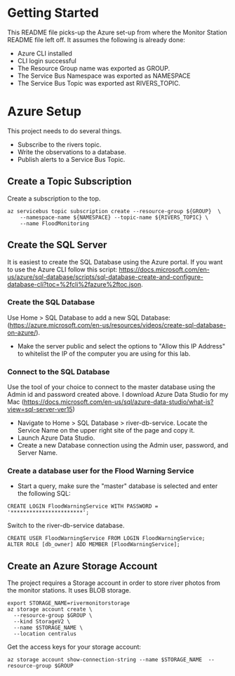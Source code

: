 # Getting Started

This README file picks-up the Azure set-up from where the Monitor Station README file left off. It
assumes the following is already done:
* Azure CLI installed
* CLI login successful
* The Resource Group name was exported as GROUP.
* The Service Bus Namespace was exported as NAMESPACE
* The Service Bus Topic was exported ast RIVERS_TOPIC.

# Azure Setup

This project needs to do several things.
* Subscribe to the rivers topic.
* Write the observations to a database.
* Publish alerts to a Service Bus Topic.

## Create a Topic Subscription
Create a subscription to the top.

```
az servicebus topic subscription create --resource-group ${GROUP}  \
    --namespace-name ${NAMESPACE} --topic-name ${RIVERS_TOPIC} \
    --name FloodMonitoring
```

## Create the SQL Server

It is easiest to create the SQL Database using the Azure portal. If you want to use the Azure CLI follow this script:
https://docs.microsoft.com/en-us/azure/sql-database/scripts/sql-database-create-and-configure-database-cli?toc=%2fcli%2fazure%2ftoc.json.

### Create the SQL Database
Use Home > SQL Database to add a new SQL Database: (https://azure.microsoft.com/en-us/resources/videos/create-sql-database-on-azure/).
* Make the server public and select the options to "Allow this IP Address" to whitelist the IP of the computer you are using for this lab.

### Connect to the SQL Database
Use the tool of your choice to connect to the master database using the Admin id and password created above.
I download Azure Data Studio for my Mac (https://docs.microsoft.com/en-us/sql/azure-data-studio/what-is?view=sql-server-ver15)
* Navigate to Home > SQL Database > river-db-service. Locate the Service Name on the upper right site of the page and copy it.
* Launch Azure Data Studio.
* Create a new Database connection using the Admin user, password, and Server Name.

### Create a database user for the Flood Warning Service
* Start a query, make sure the "master" database is selected and enter the following SQL:
```
CREATE LOGIN FloodWarningService WITH PASSWORD = '***********************';
```

Switch to the river-db-service database.
```
CREATE USER FloodWarningService FROM LOGIN FloodWarningService; 
ALTER ROLE [db_owner] ADD MEMBER [FloodWarningService];
```

## Create an Azure Storage Account

The project requires a Storage account in order to store river photos from the monitor stations. It uses BLOB storage.
```
export STORAGE_NAME=rivermonitorstorage
az storage account create \
  --resource-group $GROUP \
  --kind StorageV2 \
  --name $STORAGE_NAME \
  --location centralus
```   

Get the access keys for your storage account:

```
az storage account show-connection-string --name $STORAGE_NAME  --resource-group $GROUP
```
